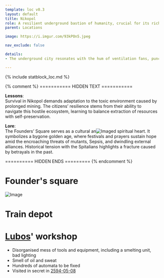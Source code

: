 ```yaml
---
template: loc v0.3
layout: default
title: Nikopol
role: A resilient underground bastion of humanity, crucial for its rich mining of rare metals and manganese, which sustain trade and survival. Its fortified structure and disciplined militias defend against the Primer, while its isolationism shields it from exploitation. Divided into miners, warriors, and traders, its society survives under the cultural and spiritual anchor of Founders’ Square, symbolizing hope amidst decay.
parent: Locations

image: https://i.imgur.com/93kPOn5.jpeg

nav_exclude: false

details:
- The underground city resonates with the hum of ventilation fans, punctuated by the clang of metal and echoing footsteps of guards. Occasional drilling and blasting sounds from the mines form a constant industrial symphony. Above ground, the Spore Wall stands as a hostile barrier surrounding the city, with only a few fortified structures marking the surface.

---
```


{% include statblock_loc.md %}

{% comment %} =========== HIDDEN TEXT ===========

**Lessons**:  
Survival in Nikopol demands adaptation to the toxic environment caused by prolonged mining. The citizens’ resilience stems from their ability to navigate this hostile ecosystem, learning to balance extraction of resources with self-preservation.

**Lore**:  
The Founders’ Square serves as a cultural an![Image](https://i.imgur.com/Zzr06zg.jpeg)d spiritual heart. It symbolizes a bygone golden age, where festivals and prayers sustain hope amid the encroaching threats of mutants, Sepsis, and dwindling external alliances. Historical tension with the Spitalians highlights a fracture caused by betrayals in the past.

========== HIDDEN ENDS ========= {% endcomment %}

# Founder's square

![Image](https://i.imgur.com/D2Cbj8c.jpeg)

# Train depot

# [Lubos](../people/FoundersBlessed/Lubos.md)' workshop

- Disorganised mess of tools and equipment, including a smelting unit, bad lighting
- Smell of oil and sweat
- Hundreds of automata to be fixed
- Visited in secret in [2594-05-08](../campaigns/ConnectNikopol/InNikopol02.md)